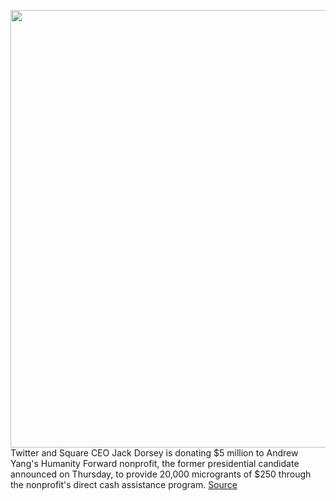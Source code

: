 <img src='https://cdn.vox-cdn.com/thumbor/dk7D17owxnHbO9zpdgsah98WcaQ=/0x0:4526x3109/1200x800/filters:focal(1901x1193:2625x1917)/cdn.vox-cdn.com/uploads/chorus_image/image/66826541/1204289485.jpg.0.jpg' width='700px' /><br/>
Twitter and Square CEO Jack Dorsey is donating $5 million to Andrew Yang's Humanity Forward nonprofit, the former presidential candidate announced on Thursday, to provide 20,000 microgrants of $250 through the nonprofit's direct cash assistance program.
<a href='https://www.theverge.com/2020/5/21/21266096/twitter-jack-dorsey-andrew-yang-universal-basic-income-cornavirus-donation'> Source <a/>